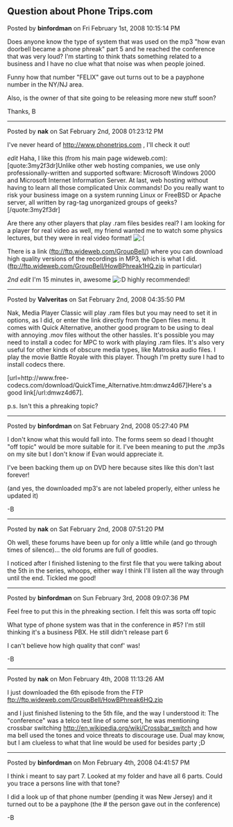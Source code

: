 ## Question about Phone Trips.com
Posted by **binfordman** on Fri February 1st, 2008 10:15:14 PM

Does anyone know the type of system that was used on the mp3 &quot;how evan doorbell became a phone phreak&quot; part 5 and he reached the conference that was very loud? I'm starting to think thats something related to a business and I have no clue what that noise was when people joined. 

Funny how that number &quot;FELIX&quot; gave out turns out to be a payphone number in the NY/NJ area. 

Also, is the owner of that site going to be releasing more new stuff soon? 

Thanks, B

--------------------------------------------------------------------------------

Posted by **nak** on Sat February 2nd, 2008 01:23:12 PM

I've never heard of <!-- m --><a class="postlink" href="http://www.phonetrips.com">http://www.phonetrips.com</a><!-- m --> , I'll check it out!

*edit*
Haha, I like this (from his main page wideweb.com):
[quote:3my2f3dr]Unlike other web hosting companies, we use only professionally-written and supported software: Microsoft Windows 2000 and Microsoft Internet Information Server. At last, web hosting without having to learn all those complicated Unix commands! Do you really want to risk your business image on a system running Linux or FreeBSD or Apache server, all written by rag-tag unorganized groups of geeks?[/quote:3my2f3dr]

Are there any other players that play .ram files besides real?  I am looking for a player for real video as well, my friend wanted me to watch some physics lectures, but they were in real video format! <!-- s:( --><img src="{SMILIES_PATH}/icon_e_sad.gif" alt=":(" title="Sad" /><!-- s:( -->

There is a link (<!-- m --><a class="postlink" href="ftp://ftp.wideweb.com/GroupBell/">ftp://ftp.wideweb.com/GroupBell/</a><!-- m -->) where you can download high quality versions of the recordings in MP3, which is what I did. (<!-- m --><a class="postlink" href="ftp://ftp.wideweb.com/GroupBell/HowBPhreak1HQ.zip">ftp://ftp.wideweb.com/GroupBell/HowBPhreak1HQ.zip</a><!-- m --> in particular)

*2nd edit*
I'm 15 minutes in, awesome  <!-- s:D --><img src="{SMILIES_PATH}/icon_e_biggrin.gif" alt=":D" title="Very Happy" /><!-- s:D -->  highly recommended!

--------------------------------------------------------------------------------

Posted by **Valveritas** on Sat February 2nd, 2008 04:35:50 PM

Nak, Media Player Classic will play .ram files but you may need to set it in options, as I did, or enter the link directly from the Open files menu.  It comes with Quick Alternative, another good program to be using to deal with annoying .mov files without the other hassles.  It's possible you may need to install a codec for MPC to work with playing .ram files.  It's also very useful for other kinds of obscure media types, like Matroska audio files.  I play the movie Battle Royale with this player.  Though I'm pretty sure I had to install codecs there.   

[url=http&#58;//www&#46;free-codecs&#46;com/download/QuickTime_Alternative&#46;htm:dmwz4d67]Here's a good link[/url:dmwz4d67].

p.s. Isn't this a phreaking topic?

--------------------------------------------------------------------------------

Posted by **binfordman** on Sat February 2nd, 2008 05:27:40 PM

I don't know what this would fall into. The forms seem so dead I thought &quot;off topic&quot; would be more suitable for it. 
I've been meaning to put the .mp3s on my site but I don't know if Evan would appreciate it. 

I've been backing them up on DVD here because sites like this don't last forever! 

(and yes, the downloaded mp3's are not labeled properly, either unless he updated it)

-B

--------------------------------------------------------------------------------

Posted by **nak** on Sat February 2nd, 2008 07:51:20 PM

Oh well, these forums have been up for only a little while (and go through times of silence)... the old forums are full of goodies.

I noticed after I finished listening to the first file that you were talking about the 5th in the series, whoops, either way I think I'll listen all the way through until the end.  Tickled me good!

--------------------------------------------------------------------------------

Posted by **binfordman** on Sun February 3rd, 2008 09:07:36 PM

Feel free to put this in the phreaking section. 
I felt this was sorta off topic

What type of phone system was that in the conference in #5? I'm still thinking it's a business PBX. He still didn't release part 6 

I can't believe how high quality that conf' was!

-B

--------------------------------------------------------------------------------

Posted by **nak** on Mon February 4th, 2008 11:13:26 AM

I just downloaded the 6th episode from the FTP <!-- m --><a class="postlink" href="ftp://ftp.wideweb.com/GroupBell/HowBPhreak6HQ.zip">ftp://ftp.wideweb.com/GroupBell/HowBPhreak6HQ.zip</a><!-- m -->

and I just finished listening to the 5th file, and the way I understood it: The &quot;conference&quot; was a telco test line of some sort, he was mentioning crossbar switching <!-- m --><a class="postlink" href="http://en.wikipedia.org/wiki/Crossbar_switch">http://en.wikipedia.org/wiki/Crossbar_switch</a><!-- m --> and how ma bell used the tones and voice threats to discourage use.  Dual may know, but I am clueless to what that line would be used for besides party ;D

--------------------------------------------------------------------------------

Posted by **binfordman** on Mon February 4th, 2008 04:41:57 PM

I think i meant to say part 7. Looked at my folder and have all 6 parts. 
Could you trace a persons line with that tone? 

I did a look up of that phone number (pending it was New Jersey) and it turned out to be a payphone (the # the person gave out in the conference) 

-B
